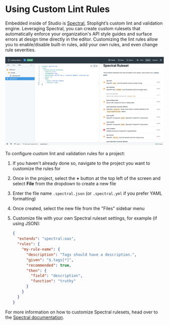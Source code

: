 # Using Custom Lint Rules

Embedded inside of Studio is [Spectral](https://stoplight.io/p/docs/gh/stoplightio/spectral),
Stoplight’s custom lint and validation engine.
Leveraging Spectral, you can create custom rulesets that automatically enforce your organization's API style guides
and surface errors at design time directly in the editor.
Customizing the lint rules allow you to enable/disable built-in rules,
add your own rules, and even change rule severities.

![Configure Spectral](../../assets/images/spectral-config.png)

To configure custom lint and validation rules for a project:

1. If you haven't already done so, navigate to the project you want to customize the rules for
2. Once in the project, select the **+** button at the top left of the screen and select **File** from the dropdown to create a new file
3. Enter the file name `.spectral.json` (or `.spectral.yml` if you prefer YAML formatting)
4. Once created, select the new file from the "Files" sidebar menu
5. Customize file with your own Spectral ruleset settings, for example (if using JSON):

   ```json
   {
     "extends": "spectral:oas",
     "rules": {
       "my-rule-name": {
         "description": "Tags should have a description.",
         "given": "$.tags[*]",
         "recommended": true,
         "then": {
           "field": "description",
           "function": "truthy"
         }
       }
     }
   }
   ```

For more information on how to customize Spectral rulesets, head over to the [Spectral documentation](https://stoplight.io/p/docs/gh/stoplightio/spectral/docs/getting-started/rulesets.md).
